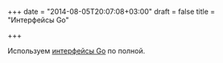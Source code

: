 +++
date = "2014-08-05T20:07:08+03:00"
draft = false
title = "Интерфейсы Go"

+++

<p>Используем <a href="http://mwholt.blogspot.co.uk/2014/08/maximizing-use-of-interfaces-in-go.html">интерфейсы Go</a> по полной.</p>

